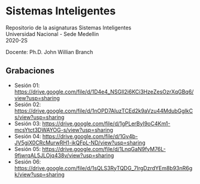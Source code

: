 # Sistemas Inteligentes

Repositorio de la asignaturas Sistemas Inteligentes  
Universidad Nacional - Sede Medellin  
2020-2S

Docente: Ph.D. John Willian Branch  

## Grabaciones  
* Sesión 01: https://drive.google.com/file/d/1D4e4_NSGIl2i6KCi3HzeZesOzrXqGBq6/view?usp=sharing  
* Sesión 02: https://drive.google.com/file/d/1nOPD7AIuzTCEd2k9aVzu44MdubGgIkCs/view?usp=sharing  
* Sesión 03: https://drive.google.com/file/d/1gPLerByI9oC4Km1-mcsYtct3DWAYOG-s/view?usp=sharing  
* Sesión 04: https://drive.google.com/file/d/1Gv4b-JV5giX0CRcMurwRH1-ikQFpL-ND/view?usp=sharing  
* Sesión 05: https://drive.google.com/file/d/1LnqGaN9fyM76L-9fjwrqAL5JLOjq438v/view?usp=sharing  
* Sesión 06: https://drive.google.com/file/d/1sQLS3RyTQDG_7IrgDzrdYEm8b93nR6gk/view?usp=sharing  